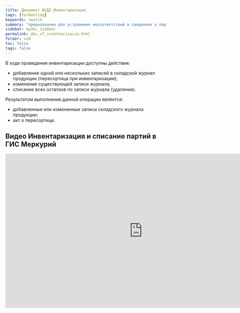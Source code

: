 ```yaml
---
title: Документ ВСД2_Инвентаризация
tags: [formatting]
keywords: search
summary: "предназначен для устранения несоответствий в сведениях о партии продукции в складском журнале системы Меркурий и фактических сведениях о продукции, выявленных по результатам проведенной инвентаризации на складе."
sidebar: mydoc_sidebar
permalink: doc_v7_inventarizacia.html
folder: vsd
toc: false
tags: false
---
```


<style>
.result {
background-color: #000000;
border: 1px solid #dedede;
padding: 10px;
margin-top: 10px;
margin-bottom: 10px;
}
</style>

В ходе проведения инвентаризации доступны действия:

* добавление одной или нескольких записей в складской журнал продукции (пересортица при инвентаризации);
* изменение существующей записи журнала;
* списание всех остатков по записи журнала (удаление).

Результатом выполнения данной операции является:

* добавленные или измененные записи складского журнала продукции;
* акт о пересортице.

## Видео Инвентаризация и списание партий в ГИС Меркурий

<iframe width="854" height="480" src="https://www.youtube.com/embed/UbD2wh7cylE?autoplay=1&rel=0" frameborder="0" allowfullscreen></iframe>
